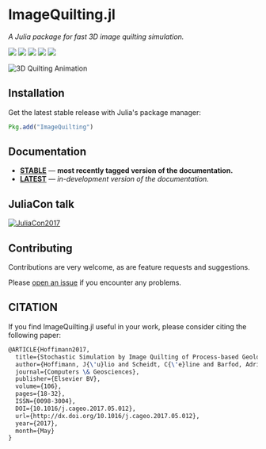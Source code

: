 ImageQuilting.jl
================

*A Julia package for fast 3D image quilting simulation.*

[![][travis-img]][travis-url] [![][julia-pkg-img]][julia-pkg-url] [![][codecov-img]][codecov-url] [![][docs-stable-img]][docs-stable-url] [![][docs-latest-img]][docs-latest-url]

![3D Quilting Animation](docs/src/images/quilting.gif)

Installation
------------

Get the latest stable release with Julia's package manager:

```julia
Pkg.add("ImageQuilting")
```

Documentation
-------------

- [**STABLE**][docs-stable-url] &mdash; **most recently tagged version of the documentation.**
- [**LATEST**][docs-latest-url] &mdash; *in-development version of the documentation.*

JuliaCon talk
-------------

[![JuliaCon2017](https://img.youtube.com/vi/YJs7jl_Y9yM/0.jpg)](https://www.youtube.com/watch?v=YJs7jl_Y9yM)

Contributing
------------

Contributions are very welcome, as are feature requests and suggestions.

Please [open an issue](https://github.com/juliohm/ImageQuilting.jl/issues) if you encounter any problems.

CITATION
--------

If you find ImageQuilting.jl useful in your work, please consider citing the following paper:

```latex
@ARTICLE{Hoffimann2017,
  title={Stochastic Simulation by Image Quilting of Process-based Geological Models},
  author={Hoffimann, J{\'u}lio and Scheidt, C{\'e}line and Barfod, Adrian and Caers, Jef},
  journal={Computers \& Geosciences},
  publisher={Elsevier BV},
  volume={106},
  pages={18-32},
  ISSN={0098-3004},
  DOI={10.1016/j.cageo.2017.05.012},
  url={http://dx.doi.org/10.1016/j.cageo.2017.05.012},
  year={2017},
  month={May}
}
```

[travis-img]: https://travis-ci.org/juliohm/ImageQuilting.jl.svg?branch=master
[travis-url]: https://travis-ci.org/juliohm/ImageQuilting.jl

[julia-pkg-img]: http://pkg.julialang.org/badges/ImageQuilting_0.6.svg
[julia-pkg-url]: http://pkg.julialang.org/?pkg=ImageQuilting

[codecov-img]: https://codecov.io/gh/juliohm/ImageQuilting.jl/branch/master/graph/badge.svg
[codecov-url]: https://codecov.io/gh/juliohm/ImageQuilting.jl

[docs-stable-img]: https://img.shields.io/badge/docs-stable-blue.svg
[docs-stable-url]: https://juliohm.github.io/ImageQuilting.jl/stable

[docs-latest-img]: https://img.shields.io/badge/docs-latest-blue.svg
[docs-latest-url]: https://juliohm.github.io/ImageQuilting.jl/latest
